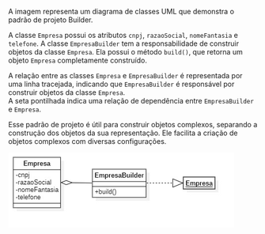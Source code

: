 A imagem representa um diagrama de classes UML que demonstra o padrão de projeto Builder.

A classe `Empresa` possui os atributos `cnpj`, `razaoSocial`, `nomeFantasia` e `telefone`. 
A classe `EmpresaBuilder` tem a responsabilidade de construir objetos da classe `Empresa`. 
Ela possui o método `build()`, que retorna um objeto `Empresa` completamente construído.

A relação entre as classes `Empresa` e `EmpresaBuilder` é representada por uma linha tracejada, indicando que `EmpresaBuilder` é responsável por construir objetos da classe `Empresa`.  
A seta pontilhada indica uma relação de dependência entre `EmpresaBuilder` e `Empresa`. 

Esse padrão de projeto é útil para construir objetos complexos, separando a construção dos objetos da sua representação. 
Ele facilita a criação de objetos complexos com diversas configurações. 

![](./docs/diagram.jpg?raw=true "Diagrama")
